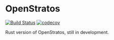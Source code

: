 # OpenStratos

[![Build Status](https://travis-ci.org/OpenStratos/server-rs.svg?branch=master)](https://travis-ci.org/OpenStratos/server-rs)
[![codecov](https://codecov.io/gh/OpenStratos/server-rs/branch/master/graph/badge.svg)](https://codecov.io/gh/OpenStratos/server-rs)

Rust version of OpenStratos, still in development.
